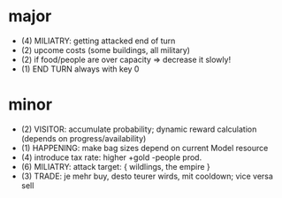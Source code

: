 
# major

* (4) MILIATRY: getting attacked end of turn
* (2) upcome costs (some buildings, all military)
* (2) if food/people are over capacity => decrease it slowly!
* (1) END TURN always with key 0

# minor

* (2) VISITOR: accumulate probability; dynamic reward calculation (depends on progress/availability)
* (1) HAPPENING: make bag sizes depend on current Model resource
* (4) introduce tax rate: higher +gold -people prod.
* (6) MILIATRY: attack target: { wildlings, the empire }
* (3) TRADE: je mehr buy, desto teurer wirds, mit cooldown; vice versa sell
